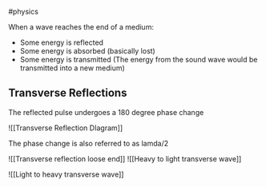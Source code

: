 #physics 

When a wave reaches the end of a medium:
- Some energy is reflected
- Some energy is absorbed (basically lost)
- Some energy is transmitted (The energy from the sound wave would be transmitted into a new medium)

## Transverse Reflections

The reflected pulse undergoes a 180 degree phase change

![[Transverse Reflection DIagram]]

The phase change is also referred to as lamda/2

![[Transverse reflection loose end]]
![[Heavy to light transverse wave]]

![[Light to heavy transverse wave]]

